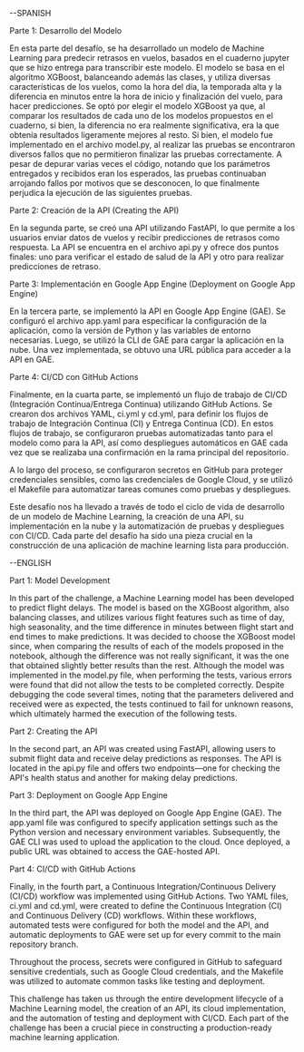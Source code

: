 --SPANISH

Parte 1: Desarrollo del Modelo

En esta parte del desafío, se ha desarrollado un modelo de Machine Learning para predecir retrasos en vuelos, basados en el cuaderno jupyter que se hizo entrega para transcribir este modelo. El modelo se basa en el algoritmo XGBoost, balanceando además las clases, y utiliza diversas características de los vuelos, como la hora del día, la temporada alta y la diferencia en minutos entre la hora de inicio y finalización del vuelo, para hacer predicciones. Se optó por elegir el modelo XGBoost ya que, al comparar los resultados de cada uno de los modelos propuestos en el cuaderno, si bien, la diferencia no era realmente significativa, era la que obtenía resultados ligeramente mejores al resto. Si bien, el modelo fue implementado en el archivo model.py, al realizar las pruebas se encontraron diversos fallos que no permitieron finalizar las pruebas correctamente. A pesar de depurar varias veces el código, notando que los parámetros entregados y recibidos eran los esperados, las pruebas continuaban arrojando fallos por motivos que se desconocen, lo que finalmente perjudica la ejecución de las siguientes pruebas.

Parte 2: Creación de la API (Creating the API)

En la segunda parte, se creó una API utilizando FastAPI, lo que permite a los usuarios enviar datos de vuelos y recibir predicciones de retrasos como respuesta. La API se encuentra en el archivo api.py y ofrece dos puntos finales: uno para verificar el estado de salud de la API y otro para realizar predicciones de retraso.

Parte 3: Implementación en Google App Engine (Deployment on Google App Engine)

En la tercera parte, se implementó la API en Google App Engine (GAE). Se configuró el archivo app.yaml para especificar la configuración de la aplicación, como la versión de Python y las variables de entorno necesarias. Luego, se utilizó la CLI de GAE para cargar la aplicación en la nube. Una vez implementada, se obtuvo una URL pública para acceder a la API en GAE.

Parte 4: CI/CD con GitHub Actions

Finalmente, en la cuarta parte, se implementó un flujo de trabajo de CI/CD (Integración Continua/Entrega Continua) utilizando GitHub Actions. Se crearon dos archivos YAML, ci.yml y cd.yml, para definir los flujos de trabajo de Integración Continua (CI) y Entrega Continua (CD). En estos flujos de trabajo, se configuraron pruebas automatizadas tanto para el modelo como para la API, así como despliegues automáticos en GAE cada vez que se realizaba una confirmación en la rama principal del repositorio.

A lo largo del proceso, se configuraron secretos en GitHub para proteger credenciales sensibles, como las credenciales de Google Cloud, y se utilizó el Makefile para automatizar tareas comunes como pruebas y despliegues.

Este desafío nos ha llevado a través de todo el ciclo de vida de desarrollo de un modelo de Machine Learning, la creación de una API, su implementación en la nube y la automatización de pruebas y despliegues con CI/CD. Cada parte del desafío ha sido una pieza crucial en la construcción de una aplicación de machine learning lista para producción.

--ENGLISH

Part 1: Model Development

In this part of the challenge, a Machine Learning model has been developed to predict flight delays. The model is based on the XGBoost algorithm, also balancing classes, and utilizes various flight features such as time of day, high seasonality, and the time difference in minutes between flight start and end times to make predictions. It was decided to choose the XGBoost model since, when comparing the results of each of the models proposed in the notebook, although the difference was not really significant, it was the one that obtained slightly better results than the rest. Although the model was implemented in the model.py file, when performing the tests, various errors were found that did not allow the tests to be completed correctly. Despite debugging the code several times, noting that the parameters delivered and received were as expected, the tests continued to fail for unknown reasons, which ultimately harmed the execution of the following tests.

Part 2: Creating the API

In the second part, an API was created using FastAPI, allowing users to submit flight data and receive delay predictions as responses. The API is located in the api.py file and offers two endpoints—one for checking the API's health status and another for making delay predictions.

Part 3: Deployment on Google App Engine

In the third part, the API was deployed on Google App Engine (GAE). The app.yaml file was configured to specify application settings such as the Python version and necessary environment variables. Subsequently, the GAE CLI was used to upload the application to the cloud. Once deployed, a public URL was obtained to access the GAE-hosted API.

Part 4: CI/CD with GitHub Actions

Finally, in the fourth part, a Continuous Integration/Continuous Delivery (CI/CD) workflow was implemented using GitHub Actions. Two YAML files, ci.yml and cd.yml, were created to define the Continuous Integration (CI) and Continuous Delivery (CD) workflows. Within these workflows, automated tests were configured for both the model and the API, and automatic deployments to GAE were set up for every commit to the main repository branch.

Throughout the process, secrets were configured in GitHub to safeguard sensitive credentials, such as Google Cloud credentials, and the Makefile was utilized to automate common tasks like testing and deployment.

This challenge has taken us through the entire development lifecycle of a Machine Learning model, the creation of an API, its cloud implementation, and the automation of testing and deployment with CI/CD. Each part of the challenge has been a crucial piece in constructing a production-ready machine learning application.